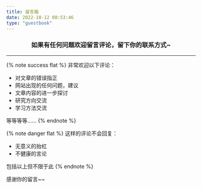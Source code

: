 ```yaml
---
title: 留言箱
date: 2022-10-12 08:53:46
type: "guestbook"
---
```


### <center>如果有任何问题欢迎留言评论，留下你的联系方式~</center>

---

{% note success flat %}
非常欢迎以下评论：
* 对文章的错误指正
* 网站出现的任何问题，建议
* 文章内容的进一步探讨
* 研究方向交流
* 学习方法交流

等等等等......
{% endnote %}


{% note danger flat %}
这样的评论不会回复：
* 无意义的抬杠
* 不健康的言论

包括以上但不限于此
{% endnote %}

感谢你的留言~~